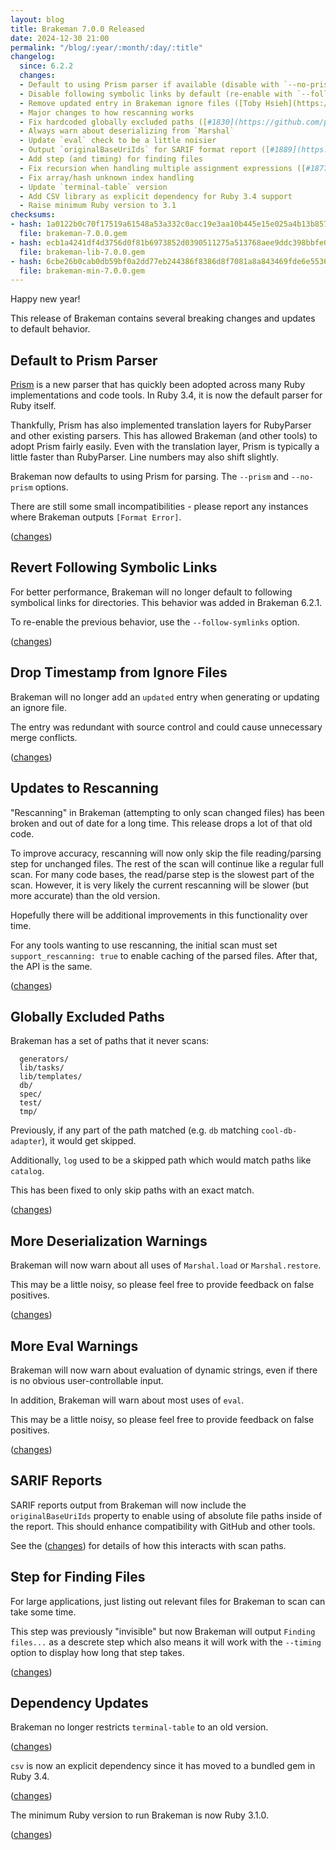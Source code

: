 ```yaml
---
layout: blog
title: Brakeman 7.0.0 Released
date: 2024-12-30 21:00
permalink: "/blog/:year/:month/:day/:title"
changelog:
  since: 6.2.2
  changes:
  - Default to using Prism parser if available (disable with `--no-prism`)
  - Disable following symbolic links by default (re-enable with `--follow-symlinks`)
  - Remove updated entry in Brakeman ignore files ([Toby Hsieh](https://github.com/tobyhs))
  - Major changes to how rescanning works
  - Fix hardcoded globally excluded paths ([#1830](https://github.com/presidentbeef/brakeman/issues/1830))
  - Always warn about deserializing from `Marshal`
  - Update `eval` check to be a little noisier
  - Output `originalBaseUriIds` for SARIF format report ([#1889](https://github.com/presidentbeef/brakeman/issues/1889))
  - Add step (and timing) for finding files
  - Fix recursion when handling multiple assignment expressions ([#1877](https://github.com/presidentbeef/brakeman/issues/1877))
  - Fix array/hash unknown index handling
  - Update `terminal-table` version
  - Add CSV library as explicit dependency for Ruby 3.4 support
  - Raise minimum Ruby version to 3.1
checksums:
- hash: 1a0122b0c70f17519a61548a53a332c0acc19e3aa10b445e15e025a4b13b8577
  file: brakeman-7.0.0.gem
- hash: ecb1a4241df4d3756d0f81b6973852d0390511275a513768aee9ddc398bbfe05
  file: brakeman-lib-7.0.0.gem
- hash: 6cbe26b0cab0db59bf0a2dd77eb244386f8386d8f7081a8a843469fde6e55367
  file: brakeman-min-7.0.0.gem
---
```



Happy new year!

This release of Brakeman contains several breaking changes and updates to default behavior.


## Default to Prism Parser

[Prism](https://ruby.github.io/prism/) is a new parser that has quickly been adopted across many Ruby implementations and code tools. In Ruby 3.4, it is now the default parser for Ruby itself.

Thankfully, Prism has also implemented translation layers for RubyParser and other existing parsers. This has allowed Brakeman (and other tools) to adopt Prism fairly easily. Even with the translation layer, Prism is typically a little faster than RubyParser. Line numbers may also shift slightly.

Brakeman now defaults to using Prism for parsing. The `--prism` and `--no-prism` options.

There are still some small incompatibilities - please report any instances where Brakeman outputs `[Format Error]`.

([changes](https://github.com/presidentbeef/brakeman/pull/1897))

## Revert Following Symbolic Links

For better performance, Brakeman will no longer default to following symbolical links for directories. This behavior was added in Brakeman 6.2.1.

To re-enable the previous behavior, use the `--follow-symlinks` option.

([changes](https://github.com/presidentbeef/brakeman/pull/1898))

## Drop Timestamp from Ignore Files

Brakeman will no longer add an `updated` entry when generating or updating an ignore file.

The entry was redundant with source control and could cause unnecessary merge conflicts.

([changes](https://github.com/presidentbeef/brakeman/pull/1860))

## Updates to Rescanning

"Rescanning" in Brakeman (attempting to only scan changed files) has been broken and out of date for a long time. This release drops a lot of that old code.

To improve accuracy, rescanning will now only skip the file reading/parsing step for unchanged files. The rest of the scan will continue like a regular full scan.
For many code bases, the read/parse step is the slowest part of the scan. However, it is very likely the current rescanning will be slower (but more accurate) than the old version.

Hopefully there will be additional improvements in this functionality over time.

For any tools wanting to use rescanning, the initial scan must set `support_rescanning: true` to enable caching of the parsed files. After that, the API is the same.

([changes](https://github.com/presidentbeef/brakeman/pull/1881))

## Globally Excluded Paths

Brakeman has a set of paths that it never scans:

```
  generators/
  lib/tasks/
  lib/templates/
  db/
  spec/
  test/
  tmp/
```

Previously, if any part of the path matched (e.g. `db` matching `cool-db-adapter`), it would get skipped.

Additionally, `log` used to be a skipped path which would match paths like `catalog`.

This has been fixed to only skip paths with an exact match.

([changes](https://github.com/presidentbeef/brakeman/pull/1880))

## More Deserialization Warnings

Brakeman will now warn about all uses of `Marshal.load` or `Marshal.restore`.

This may be a little noisy, so please feel free to provide feedback on false positives.

([changes](https://github.com/presidentbeef/brakeman/pull/1902))

## More Eval Warnings

Brakeman will now warn about evaluation of dynamic strings, even if there is no obvious user-controllable input.

In addition, Brakeman will warn about most uses of `eval`.

This may be a little noisy, so please feel free to provide feedback on false positives.

([changes](https://github.com/presidentbeef/brakeman/pull/1899))

## SARIF Reports

SARIF reports output from Brakeman will now include the `originalBaseUriIds` property to enable using of absolute file paths inside of the report. This should enhance compatibility with GitHub and other tools.

See the ([changes](https://github.com/presidentbeef/brakeman/pull/1890)) for details of how this interacts with scan paths.

## Step for Finding Files

For large applications, just listing out relevant files for Brakeman to scan can take some time.

This step was previously "invisible" but now Brakeman will output `Finding files...` as a descrete step which also means it will work with the `--timing` option to display how long that step takes.

([changes](https://github.com/presidentbeef/brakeman/pull/1896))

## Dependency Updates

Brakeman no longer restricts `terminal-table` to an old version.

([changes](https://github.com/presidentbeef/brakeman/pull/1901))

`csv` is now an explicit dependency since it has moved to a bundled gem in Ruby 3.4.

([changes](https://github.com/presidentbeef/brakeman/pull/1893))

The minimum Ruby version to run Brakeman is now Ruby 3.1.0.

([changes](https://github.com/presidentbeef/brakeman/pull/1888))

